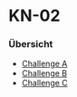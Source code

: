 # KN-02

### Übersicht
- [Challenge A](01_Module/08_M346_Cloud/KN-02/Challenge_A.md) 
- [Challenge B](../KN-02/Challenge_B.md) 
- [Challenge C](Challenge_C.md) 